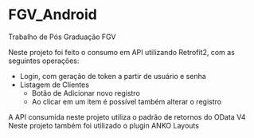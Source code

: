 # FGV_Android
Trabalho de Pós Graduação FGV

Neste projeto foi feito o consumo em API utilizando Retrofit2, com as seguintes operações:
- Login, com geração de token a partir de usuário e senha
- Listagem de Clientes
   - Botão de Adicionar novo registro
   - Ao clicar em um item é possível também alterar o registro

A API consumida neste projeto utiliza o padrão de retornos do OData V4
Neste projeto também foi utilizado o plugin ANKO Layouts
